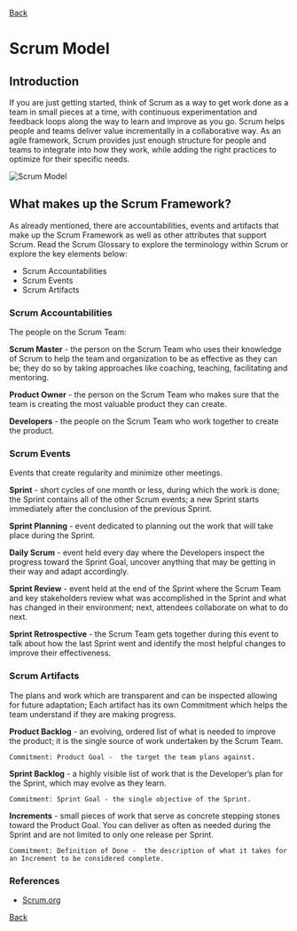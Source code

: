 [Back](README.md)

<h1> Scrum Model </h1>

## Introduction

<p>If you are just getting started, think of Scrum as a way to get work done as a team in small pieces at a time, with continuous experimentation and feedback loops along the way to learn and improve as you go. Scrum helps people and teams deliver value incrementally in a collaborative way. As an agile framework, Scrum provides just enough structure for people and teams to integrate into how they work, while adding the right practices to optimize for their specific needs.</p>

![Scrum Model](resources/scrum_framework.png 'Scrum Model')

## What makes up the Scrum Framework?

<p>As already mentioned, there are accountabilities, events and artifacts that make up the Scrum Framework as well as other attributes that support Scrum. Read the Scrum Glossary to explore the terminology within Scrum or explore the key elements below:</p>

- Scrum Accountabilities
- Scrum Events
- Scrum Artifacts

### Scrum Accountabilities

<p>The people on the Scrum Team:</p>

**Scrum Master** - the person on the Scrum Team who uses their knowledge of Scrum to help the team and organization to be as effective as they can be; they do so by taking approaches like coaching, teaching, facilitating and mentoring.

**Product Owner** - the person on the Scrum Team who makes sure that the team is creating the most valuable product they can create.

**Developers** - the people on the Scrum Team who work together to create the product.

### Scrum Events

<p>
Events that create regularity and minimize other meetings.
</p>

**Sprint** - short cycles of one month or less, during which the work is done; the Sprint contains all of the other Scrum events; a new Sprint starts immediately after the conclusion of the previous Sprint.

**Sprint Planning** - event dedicated to planning out the work that will take place during the Sprint.

**Daily Scrum** - event held every day where the Developers inspect the progress toward the Sprint Goal, uncover anything that may be getting in their way and adapt accordingly.

**Sprint Review** - event held at the end of the Sprint where the Scrum Team and key stakeholders review what was accomplished in the Sprint and what has changed in their environment; next, attendees collaborate on what to do next.

**Sprint Retrospective** - the Scrum Team gets together during this event to talk about how the last Sprint went and identify the most helpful changes to improve their effectiveness.

### Scrum Artifacts

<p>The plans and work which are transparent and can be inspected allowing for future adaptation; Each artifact has its own Commitment which helps the team understand if they are making progress.</p>

**Product Backlog** - an evolving, ordered list of what is needed to improve the product; it is the single source of work undertaken by the Scrum Team.

    Commitment: Product Goal -  the target the team plans against.

**Sprint Backlog** - a highly visible list of work that is the Developer’s plan for the Sprint, which may evolve as they learn.

    Commitment: Sprint Goal - the single objective of the Sprint.

**Increments** - small pieces of work that serve as concrete stepping stones toward the Product Goal. You can deliver as often as needed during the Sprint and are not limited to only one release per Sprint.

    Commitment: Definition of Done -  the description of what it takes for an Increment to be considered complete.

### References

- [Scrum.org](https://www.scrum.org/resources/what-is-scrum)

[Back](README.md)
